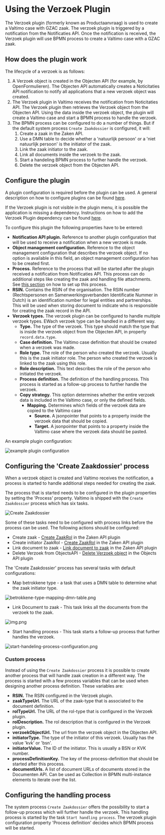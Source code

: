 # Using the Verzoek Plugin

The Verzoek plugin (formerly known as Productaanvraag) is used to create a Valtimo case with GZAC zaak. The verzoek
plugin is triggered by a notification from the Notificaties API. Once the notification is received, the Verzoek plugin
will use BPMN process to create a Valtimo case with a GZAC zaak.

## How does the plugin work

The lifecycle of a verzoek is as follows:

1. A Verzoek object is created in the Objecten API (for example, by OpenFormulieren). The Objecten API automatically
   creates a Noticitaties API notification to notify all applications that a new verzoek object was created.
2. The Verzoek plugin in Valtimo receives the notification from Noticitaties API. The Verzoek plugin then retrieves the
   Verzoek object from the Objecten API. Using the data inside the verzoek object, the plugin will create a Valtimo case
   and start a BPMN process to handle the verzoek.
3. The BPMN process can be configured to do a number of things. But if the default system process `Create Zaakdossier`
   is configured, it will:
    1. Create a zaak in the Zaken API.
    2. Use a DMN table to decide whether a 'natuurlijk persoon' or a 'niet natuurlijk persoon' is the initiator of the
       zaak.
    3. Link the zaak initiator to the zaak.
    4. Link all documents inside the verzoek to the zaak.
    5. Start a handeling BPMN process to further handle the verzoek.
    6. Delete the verzoek object from the Objecten API.

## Configure the plugin

A plugin configuration is required before the plugin can be used. A general description on how to configure
plugins can be found [here](../configure-plugin.md).

If the Verzoek plugin is not visible in the plugin menu, it is possible the application is missing a dependency.
Instructions on how to add the Verzoek Plugin dependency can be found [here](/getting-started/modules/zgw/verzoek.md).

To configure this plugin the following properties have to be entered:

- **Notification API plugin.** Reference to another plugin configuration that will be used to receive a notification
  when a new verzoek is made.
- **Object management configuration.** Reference to the object management configuration that describes the verzoek
  object. If no option is available in this field, an object management configuration has to be created first.
- **Process.** Reference to the process that will be started after the plugin received a notification from
  Notificaties API. This process can do additional steps like creating the zaak and handling file attachments.
  See [this section](#configuring-the-create-zaakdossier-process) on how to set up this process.
- **RSIN.** Contains the RSIN of the organisation. The RSIN number (Rechtspersonen en
  Samenwerkingsverbanden Identificatie Nummer in Dutch) is an identification number for legal entities and partnerships.
  This will be used when storing document to indicate who is responsible for creating the zaak record in the API.
- **Verzoek types.** The verzoek plugin can be configured to handle multiple verzoek types. EWach verzoek type can be
  handled in a different way.
    - **Type.** The type of the verzoek. This type should match the type that is inside the verzoek object from the
      Objecten API, in property `record.data.type`.
    - **Case definition.** The Valtimo case definition that should be created when a verzoek was made.
    - **Role type.** The role of the person who created the verzoek. Usually this is the zaak initiator role. The person
      who created the verzoek is linked to the zaak using this role.
    - **Role description.** This text describes the role of the person who initiated the verzoek.
    - **Process definition.** The definition of the handling process. This process is started as a follow-up process to
      further handle the verzoek.
    - **Copy strategy.** This option determines whether the entire verzoek data is included in the Valtimo case, or only
      the defined fields.
        - **Mapping.** Determines which fields of the verzoek data are copied to the Valtimo case
            - **Source.** A jsonpointer that points to a property inside the verzoek data that should be copied.
            - **Target.** A jsonpointer that points to a property inside the Valtimo case where the verzoek data should
              be pasted.

An example plugin configuration:

![example plugin configuration](img/configure-plugin.png)

## Configuring the 'Create Zaakdossier' process

When a verzoek object is created and Valtimo receives the notification, a process is started to handle additional steps
needed for creating the zaak.

The process that is started needs to be configured in the plugin properties by setting the 'Process'
property. Valtimo is shipped with the `Create Zaakdossier` process which has six tasks.

![Create Zaakdossier](img/create-zaakdossier-process.png)

Some of these tasks need to be configured with process links before the process can be used. The following actions
should be configured:

- Create zaak - [Create ZaakRol](../zaken-api/configure-zaken-api-plugin.md#create-zaak) in the Zaken API plugin
- Create initiator
  ZaakRol - [Create ZaakRol](../zaken-api/configure-zaken-api-plugin.md#create-zaakrol---natural-person) in the Zaken
  API plugin
- Link document to zaak - [Link document to zaak](../zaken-api/configure-zaken-api-plugin.md#link-document-to-zaak) in
  the Zaken API plugin
- Delete Verzoek from
  ObjectsAPI - [Delete Verzoek object](../objecten-api/configure-objecten-api-plugin.md#delete-object) in the Objects
  API plugin

The 'Create Zaakdossier' process has several tasks with default configurations:

- Map betrokkene type - a task that uses a DMN table to determine what the zaak initiator type.

![betrokkene-type-mapping-dmn-table.png](img/betrokkene-type-mapping-dmn-table.png)

- Link Document to zaak - This task links all the documents from the verzoek to the zaak.

![img.png](img/document-urls-collection-example.png)

- Start handling process - This task starts a follow-up process that further handles the verzoek.

![start-handeling-process-configuration.png](img/start-handeling-process-configuration.png)

### Custom process

Instead of using the `Create Zaakdossier` process it is possible to create another process that will handle zaak
creation in a different way. The process is started with a few process variables that can be used when designing another
process definition. These variables are:

- **RSIN.** The RSIN configured in the Verzoek plugin.
- **zaakTypeUrl.** The URL of the zaak-type that is associated to the document definition.
- **rolTypeUrl.** The URL of the rol-type that is configured in the Verzoek plugin.
- **rolDescription.** The rol description that is configured in the Verzoek plugin.
- **verzoekObjectUrl.** The url from the verzoek object in the Objecten API.
- **initiatorType.** The type of the initiator of this verzoek. Usually has the value 'kvk' or 'bsn'.
- **initiatorValue.** The ID of the initiator. This is usually a BSN or KVK number.
- **processDefinitionKey.** The key of the process-definition that should be started after this process.
- **documentUrls.** A list of document URLs of documents stored in the Documenten API. Can be used as Collection in BPMN
  multi-instance elements to iterate over the list.

## Configuring the handling process

The system process `Create Zaakdossier` offers the possibility to start a follow-up process which will further handle
the verzoek. This handling process is started by the task `Start handling process`. The verzoek plugin configuration
property 'Process definition' decides which BPMN process will be started.
